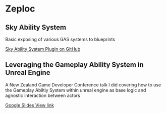 # Zeploc

## Sky Ability System
Basic exposing of various GAS systems to blueprints

[Sky Ability System Plugin on GitHub](https://github.com/Zeploc/SkyAbilitySystem)

## Leveraging the Gameplay Ability System in Unreal Engine
A New Zealand Game Developer Conference talk I did covering how to use the Gameplay Abiltiy System within unreal engine as base logic and agnostic interaction between actors

[Google Slides View link](https://docs.google.com/presentation/d/1NHN6RFtQfbOz5A8e7vaCzUxRnfqTgGHolVaLywRYQ2I/edit?usp=sharing)
